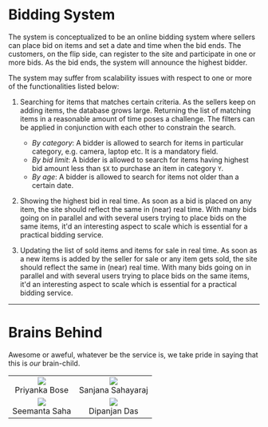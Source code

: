 # Bidding System

The system is conceptualized to be an online bidding system where sellers can place bid on items and set a date and time when the bid ends. The customers, on the flip side, can register to the site and participate in one or more bids. As the bid ends, the system will announce the highest bidder. 

The system may suffer from scalability issues with respect to one or more of the functionalities listed below:

1. Searching for items that matches certain criteria. As the sellers keep on adding items, the database grows large. Returning the list of matching items in a reasonable amount of time poses a challenge. The filters can be applied in conjunction with each other to constrain the search.

   * *By category*: A bidder is allowed to search for items in particular category, e.g. camera, laptop etc. It is a mandatory field.
   * *By bid limit*: A bidder is allowed to search for items having highest bid amount less than `$X` to purchase an item in category `Y`.
   * *By age*: A bidder is allowed to search for items not older than a certain date.
   
2. Showing the highest bid in real time. As soon as a bid is placed on any item, the site should reflect the same in (near) real time. With many bids going on in parallel and with several users trying to place bids on the same items, it'd an interesting aspect to scale which is essential for a practical bidding service.

3. Updating the list of sold items and items for sale in real time. As soon as a new items is added by the seller for sale or any item gets sold, the site should reflect the same in (near) real time. With many bids going on in parallel and with several users trying to place bids on the same items, it'd an interesting aspect to scale which is essential for a practical bidding service.
 
---

# Brains Behind
Awesome or aweful, whatever be the service is, we take pride in saying that this is *our* brain-child.

<table width=5>
    <tr>
        <td><center><img src="https://s18.postimg.org/7r1f2wfl5/our_ninja.png">
        <br>Priyanka Bose</center></td>
        <td><center><img src="https://s18.postimg.org/7r1f2wfl5/our_ninja.png">
        <br>Sanjana Sahayaraj</center></td>
    </tr>
    <tr>
        <td><center><img src="https://s18.postimg.org/7r1f2wfl5/our_ninja.png">
        <br>Seemanta Saha</center></td>
        <td><center><img src="https://s18.postimg.org/7r1f2wfl5/our_ninja.png">
        <br>Dipanjan Das</center></td>
    </tr>
</table>